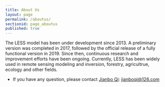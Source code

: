```yaml
---
title: About Us
layout: page
permalink: /aboutus/
sectionid: page_aboutus
published: true
---
```


The LESS model has been under development since 2013. A preliminary version was completed in 2017, followed by the official release of a fully functional version in 2019. Since then, continuous research and improvement efforts have been ongoing. Currently, LESS has been widely used in remote sensing modeling and inversion, forestry, agricultrue, ecology and other fields. 

* If you have any question, please contact [Jianbo Qi](https://www.researchgate.net/profile/Jianbo-Qi-2): jianboqi@126.com

<div style="width:500px;">
<script type="text/javascript" id="clstr_globe" src="//clustrmaps.com/globe.js?d=whFJJr0q-HxR1vltft3xVFVe_lX7rtDTerS-XexPnSc"></script>
</div>
